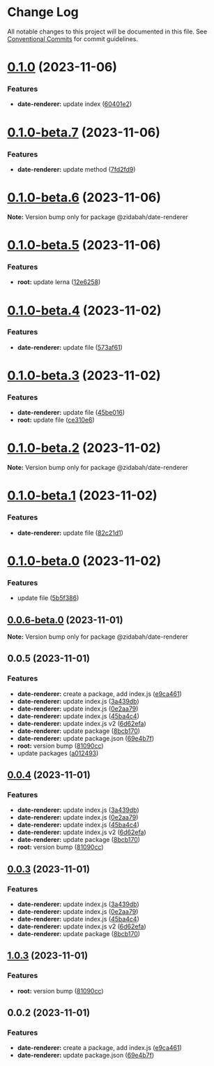 # Change Log

All notable changes to this project will be documented in this file.
See [Conventional Commits](https://conventionalcommits.org) for commit guidelines.

# [0.1.0](https://github.com/zidabah/lerna-v2/compare/@zidabah/date-renderer@0.1.0-beta.7...@zidabah/date-renderer@0.1.0) (2023-11-06)


### Features

* **date-renderer:** update index ([60401e2](https://github.com/zidabah/lerna-v2/commit/60401e251427f8d8b2412bad709181c5d659b640))





# [0.1.0-beta.7](https://github.com/zidabah/lerna-v2/compare/@zidabah/date-renderer@0.1.0-beta.6...@zidabah/date-renderer@0.1.0-beta.7) (2023-11-06)


### Features

* **date-renderer:** update method ([7fd2fd9](https://github.com/zidabah/lerna-v2/commit/7fd2fd9be5b1b8dfde2c0a1105cb65b3e49c76c1))





# [0.1.0-beta.6](https://github.com/zidabah/lerna-v2/compare/@zidabah/date-renderer@0.1.0-beta.5...@zidabah/date-renderer@0.1.0-beta.6) (2023-11-06)

**Note:** Version bump only for package @zidabah/date-renderer





# [0.1.0-beta.5](https://github.com/zidabah/lerna-v2/compare/@zidabah/date-renderer@0.1.0-beta.4...@zidabah/date-renderer@0.1.0-beta.5) (2023-11-06)


### Features

* **root:** update lerna ([12e6258](https://github.com/zidabah/lerna-v2/commit/12e6258f26843b41eabe3306c33a72939a70d2e6))





# [0.1.0-beta.4](https://github.com/zidabah/lerna-v2/compare/@zidabah/date-renderer@0.1.0-beta.3...@zidabah/date-renderer@0.1.0-beta.4) (2023-11-02)


### Features

* **date-renderer:** update file ([573af61](https://github.com/zidabah/lerna-v2/commit/573af61a78aeb9b95714d887efea32a1544743e8))





# [0.1.0-beta.3](https://github.com/zidabah/lerna-v2/compare/@zidabah/date-renderer@0.1.0-beta.2...@zidabah/date-renderer@0.1.0-beta.3) (2023-11-02)


### Features

* **date-renderer:** update file ([45be016](https://github.com/zidabah/lerna-v2/commit/45be0163c05eafbdeb485ea29875b6d3cf086146))
* **root:** update file ([ce310e6](https://github.com/zidabah/lerna-v2/commit/ce310e62b13ce70ac5f6655a196966054e96cf4d))





# [0.1.0-beta.2](https://github.com/zidabah/lerna-v2/compare/@zidabah/date-renderer@0.1.0-beta.1...@zidabah/date-renderer@0.1.0-beta.2) (2023-11-02)

**Note:** Version bump only for package @zidabah/date-renderer





# [0.1.0-beta.1](https://github.com/zidabah/lerna-v2/compare/@zidabah/date-renderer@0.1.0-beta.0...@zidabah/date-renderer@0.1.0-beta.1) (2023-11-02)


### Features

* **date-renderer:** update file ([82c21d1](https://github.com/zidabah/lerna-v2/commit/82c21d17e0467bb958223ad62128f9f056dd079c))





# [0.1.0-beta.0](https://github.com/zidabah/lerna-v2/compare/@zidabah/date-renderer@0.0.6-beta.0...@zidabah/date-renderer@0.1.0-beta.0) (2023-11-02)


### Features

* update file ([5b5f386](https://github.com/zidabah/lerna-v2/commit/5b5f386159a1ad628fb4d7217be760d2d8e787b4))





## [0.0.6-beta.0](https://github.com/zidabah/lerna-v2/compare/@zidabah/date-renderer@0.0.5...@zidabah/date-renderer@0.0.6-beta.0) (2023-11-01)

**Note:** Version bump only for package @zidabah/date-renderer





## 0.0.5 (2023-11-01)


### Features

* **date-renderer:** create a package, add index.js ([e9ca461](https://github.com/zidabah/lerna-v2/commit/e9ca46166edf7f6a3111931c3a18565b3db373ce))
* **date-renderer:** update index.js ([3a439db](https://github.com/zidabah/lerna-v2/commit/3a439db7151f17f454608bd0373926c70c9bbee0))
* **date-renderer:** update index.js ([0e2aa79](https://github.com/zidabah/lerna-v2/commit/0e2aa798affdca618bd5d29ef55f168659f79fff))
* **date-renderer:** update index.js ([45ba4c4](https://github.com/zidabah/lerna-v2/commit/45ba4c4cc567c9dabdc876943f514fffda881958))
* **date-renderer:** update index.js v2 ([6d62efa](https://github.com/zidabah/lerna-v2/commit/6d62efa595a3e452567d1ba2e1837009a07d99e7))
* **date-renderer:** update package ([8bcb170](https://github.com/zidabah/lerna-v2/commit/8bcb170054fd07284e51d573d9e337827901270a))
* **date-renderer:** update package.json ([69e4b7f](https://github.com/zidabah/lerna-v2/commit/69e4b7f9d469a1233e6de1af4172938355c254f3))
* **root:** version bump ([81090cc](https://github.com/zidabah/lerna-v2/commit/81090cc2fb7a327c753ef2f81472f580d1b74171))
* update packages ([a012493](https://github.com/zidabah/lerna-v2/commit/a012493e7c6aacf9d65d8cc32c5f898370a83222))





## [0.0.4](https://github.com/zidabah/lerna-v2/compare/@zidabah/date-renderer@0.0.2...@zidabah/date-renderer@0.0.4) (2023-11-01)


### Features

* **date-renderer:** update index.js ([3a439db](https://github.com/zidabah/lerna-v2/commit/3a439db7151f17f454608bd0373926c70c9bbee0))
* **date-renderer:** update index.js ([0e2aa79](https://github.com/zidabah/lerna-v2/commit/0e2aa798affdca618bd5d29ef55f168659f79fff))
* **date-renderer:** update index.js ([45ba4c4](https://github.com/zidabah/lerna-v2/commit/45ba4c4cc567c9dabdc876943f514fffda881958))
* **date-renderer:** update index.js v2 ([6d62efa](https://github.com/zidabah/lerna-v2/commit/6d62efa595a3e452567d1ba2e1837009a07d99e7))
* **date-renderer:** update package ([8bcb170](https://github.com/zidabah/lerna-v2/commit/8bcb170054fd07284e51d573d9e337827901270a))
* **root:** version bump ([81090cc](https://github.com/zidabah/lerna-v2/commit/81090cc2fb7a327c753ef2f81472f580d1b74171))





## [0.0.3](https://github.com/zidabah/lerna-v2/compare/@zidabah/date-renderer@1.0.3...@zidabah/date-renderer@0.0.3) (2023-11-01)


### Features

* **date-renderer:** update index.js ([3a439db](https://github.com/zidabah/lerna-v2/commit/3a439db7151f17f454608bd0373926c70c9bbee0))
* **date-renderer:** update index.js ([0e2aa79](https://github.com/zidabah/lerna-v2/commit/0e2aa798affdca618bd5d29ef55f168659f79fff))
* **date-renderer:** update index.js ([45ba4c4](https://github.com/zidabah/lerna-v2/commit/45ba4c4cc567c9dabdc876943f514fffda881958))
* **date-renderer:** update index.js v2 ([6d62efa](https://github.com/zidabah/lerna-v2/commit/6d62efa595a3e452567d1ba2e1837009a07d99e7))
* **date-renderer:** update package ([8bcb170](https://github.com/zidabah/lerna-v2/commit/8bcb170054fd07284e51d573d9e337827901270a))





## [1.0.3](https://github.com/zidabah/lerna-v2/compare/@zidabah/date-renderer@0.0.2...@zidabah/date-renderer@1.0.3) (2023-11-01)


### Features

* **root:** version bump ([81090cc](https://github.com/zidabah/lerna-v2/commit/81090cc2fb7a327c753ef2f81472f580d1b74171))





## 0.0.2 (2023-11-01)


### Features

* **date-renderer:** create a package, add index.js ([e9ca461](https://github.com/zidabah/lerna-v2/commit/e9ca46166edf7f6a3111931c3a18565b3db373ce))
* **date-renderer:** update package.json ([69e4b7f](https://github.com/zidabah/lerna-v2/commit/69e4b7f9d469a1233e6de1af4172938355c254f3))
